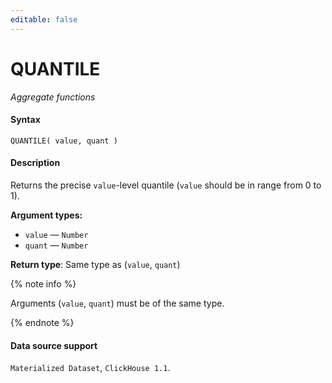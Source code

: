 ```yaml
---
editable: false
---
```


# QUANTILE

_Aggregate functions_

#### Syntax


```
QUANTILE( value, quant )
```

#### Description
Returns the precise `value`-level quantile (`value` should be in range from 0 to 1).

**Argument types:**
- `value` — `Number`
- `quant` — `Number`


**Return type**: Same type as (`value`, `quant`)

{% note info %}

Arguments (`value`, `quant`) must be of the same type.

{% endnote %}


#### Data source support

`Materialized Dataset`, `ClickHouse 1.1`.
